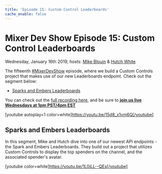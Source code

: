 ```yaml
---
title: 'Episode 15: Custom Control Leaderboards'
cache_enable: false
---
```


# Mixer Dev Show Episode 15: Custom Control Leaderboards
Wednesday, January 16th 2019, hosts: [Mike Blouin](https://twitter.com/MichaelBlouin) & [Hutch White](https://twitter.com/AechDub)

The fifteenth [#MixerDevShow](https://twitter.com/hashtag/MixerDevShow) episode, where we build a Custom Controls project that makes use of our new Leaderboards endpoint. Check out the segment below:

- [Sparks and Embers Leaderboards](https://youtu.be/1L0iLL--QEs)

You can check out the [full recording here](https://youtu.be/15d8_x1vm6Q), and be sure to [**join us live Wednesdays at 1pm PST/4pm EST**](https://mixer.com/MixerDevShow)

[youtube autoplay=1 color=white]https://youtu.be/15d8_x1vm6Q[/youtube]

## Sparks and Embers Leaderboards
In this segment, Mike and Hutch dive into one of our newest API endpoints - the Spark and Embers Leaderboards. They build out a project that utilizes Custom Controls to display the top spenders on the channel, and the associated spender's avatar.

[youtube color=white]https://youtu.be/1L0iLL--QEs[/youtube]
